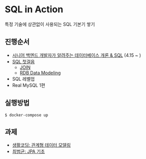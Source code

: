 # SQL in Action

특정 기술에 상관없이 사용되는 SQL 기본기 쌓기

## 진행순서

- [시니어 백엔드 개발자가 알려주는 데이터베이스 개론 & SQL](./post/easy-code/README.md) (4.15 ~ )
- [SQL 첫걸음](https://product.kyobobook.co.kr/detail/S000001057649)
    - [JOIN](JOIN.md)
    - [RDB Data Modeling](MODELING.md)
- SQL 레벨업
- Real MySQL 1편

## 실행방법

```
$ docker-compose up
```

## 과제

- [생활코딩: 관계형 데이터 모델링](https://opentutorials.org/course/3883)
- [최범균: JPA 기초](https://youtube.com/playlist?list=PLwouWTPuIjUi9Sih9mEci4Rqhz1VqiQXX&si=59wva1Vd_o-qnDS8)
